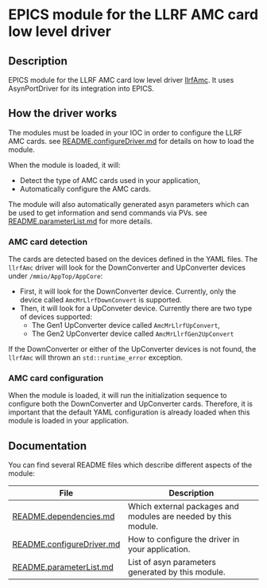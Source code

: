 # EPICS module for the LLRF AMC card low level driver

## Description

EPICS module for the LLRF AMC card low level driver [llrfAmc](https://github.com/slaclab/llrfAmc). It uses AsynPortDriver for its integration into EPICS.

## How the driver works

The modules must be loaded in your IOC in order to configure the LLRF AMC cards. see [README.configureDriver.md](README.configureDriver.md) for details on how to load the module.

When the module is loaded, it will:
- Detect the type of AMC cards used in your application,
- Automatically configure the AMC cards.

The module will also automatically generated asyn parameters which can be used to get information and send commands via PVs. see [README.parameterList.md](README.parameterList.md) for more details.

### AMC card detection

The cards are detected based on the devices defined in the YAML files. The `llrfAmc` driver will look for the DownConverter and UpConverter devices under `/mmio/AppTop/AppCore`:
- First, it will look for the DownConverter device. Currently, only the device called `AmcMrLlrfDownConvert` is supported.
- Then, it will look for a UpConveter device. Currently there are two type of devices supported:
  - The Gen1 UpConverter device called `AmcMrLlrfUpConvert`,
  - The Gen2 UpConverter device called `AmcMrLlrfGen2UpConvert`

If the DownConverter or either of the UpConverter devices is not found, the `llrfAmc` will thrown an `std::runtime_error` exception.

### AMC card configuration

When the module is loaded, it will run the initialization sequence to configure both the DownConverter and UpConverter cards. Therefore, it is important that the default YAML configuration is already loaded when this module is loaded in your application.

## Documentation

You can find several README files which describe different aspects of the module:

File                                                    | Description
--------------------------------------------------------|---------------
[README.dependencies.md](README.dependencies.md)        | Which external packages and modules are needed by this module.
[README.configureDriver.md](README.configureDriver.md)  | How to configure the driver in your application.
[README.parameterList.md](README.parameterList.md)      | List of asyn parameters generated by this module.
